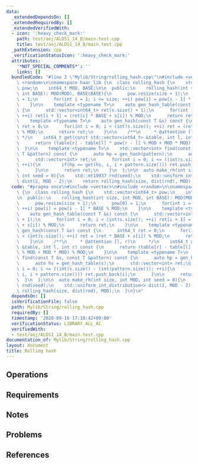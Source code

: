 ```yaml
---
data:
  _extendedDependsOn: []
  _extendedRequiredBy: []
  _extendedVerifiedWith:
  - icon: ':heavy_check_mark:'
    path: test/aoj/ALDS1_14_B/main.test.cpp
    title: test/aoj/ALDS1_14_B/main.test.cpp
  _pathExtension: cpp
  _verificationStatusIcon: ':heavy_check_mark:'
  attributes:
    '*NOT_SPECIAL_COMMENTS*': ''
    links: []
  bundledCode: "#line 2 \"Mylib/String/rolling_hash.cpp\"\n#include <vector>\n#include\
    \ <random>\n\nnamespace haar_lib {\n  class rolling_hash {\n    std::vector<int64_t>\
    \ pow;\n    int64_t MOD, BASE;\n\n  public:\n    rolling_hash(int size, int MOD,\
    \ int BASE): MOD(MOD), BASE(BASE){\n      pow.resize(size + 1);\n      pow[0]\
    \ = 1;\n      for(int i = 1; i <= size; ++i) pow[i] = pow[i - 1] * BASE % MOD;\n\
    \    }\n\n    template <typename T>\n    auto gen_hash_table(const T &s) const\
    \ {\n      std::vector<int64_t> ret(s.size() + 1);\n      for(int i = 0; i < (int)s.size();\
    \ ++i) ret[i + 1] = (ret[i] * BASE + s[i]) % MOD;\n      return ret;\n    }\n\n\
    \    template <typename T>\n    auto gen_hash(const T &s) const {\n      int64_t\
    \ ret = 0;\n      for(int i = 0; i < (int)s.size(); ++i) ret = (ret * BASE + s[i])\
    \ % MOD;\n      return ret;\n    }\n\n    /**\n     * @attention [l, r)\n    \
    \ */\n    int64_t get(const std::vector<int64_t> &table, int l, int r) const {\n\
    \      return (table[r] - table[l] * pow[r - l] % MOD + MOD * MOD) % MOD;\n  \
    \  }\n\n    template <typename T>\n    std::vector<int> find(const T &s, const\
    \ T &pattern) const {\n      auto hp = gen_hash(pattern);\n      auto hs = gen_hash_table(s);\n\
    \      std::vector<int> ret;\n      for(int i = 0; i <= ((int)s.size() - (int)pattern.size());\
    \ ++i){\n        if(hp == get(hs, i, i + pattern.size())) ret.push_back(i);\n\
    \      }\n\n      return ret;\n    }\n  };\n\n  auto make_rh(int size, int MOD,\
    \ int seed = 0){\n    std::mt19937 rnd(seed);\n    std::uniform_int_distribution<>\
    \ dist(2, MOD - 2);\n    return rolling_hash(size, dist(rnd), MOD);\n  }\n}\n"
  code: "#pragma once\n#include <vector>\n#include <random>\n\nnamespace haar_lib\
    \ {\n  class rolling_hash {\n    std::vector<int64_t> pow;\n    int64_t MOD, BASE;\n\
    \n  public:\n    rolling_hash(int size, int MOD, int BASE): MOD(MOD), BASE(BASE){\n\
    \      pow.resize(size + 1);\n      pow[0] = 1;\n      for(int i = 1; i <= size;\
    \ ++i) pow[i] = pow[i - 1] * BASE % MOD;\n    }\n\n    template <typename T>\n\
    \    auto gen_hash_table(const T &s) const {\n      std::vector<int64_t> ret(s.size()\
    \ + 1);\n      for(int i = 0; i < (int)s.size(); ++i) ret[i + 1] = (ret[i] * BASE\
    \ + s[i]) % MOD;\n      return ret;\n    }\n\n    template <typename T>\n    auto\
    \ gen_hash(const T &s) const {\n      int64_t ret = 0;\n      for(int i = 0; i\
    \ < (int)s.size(); ++i) ret = (ret * BASE + s[i]) % MOD;\n      return ret;\n\
    \    }\n\n    /**\n     * @attention [l, r)\n     */\n    int64_t get(const std::vector<int64_t>\
    \ &table, int l, int r) const {\n      return (table[r] - table[l] * pow[r - l]\
    \ % MOD + MOD * MOD) % MOD;\n    }\n\n    template <typename T>\n    std::vector<int>\
    \ find(const T &s, const T &pattern) const {\n      auto hp = gen_hash(pattern);\n\
    \      auto hs = gen_hash_table(s);\n      std::vector<int> ret;\n      for(int\
    \ i = 0; i <= ((int)s.size() - (int)pattern.size()); ++i){\n        if(hp == get(hs,\
    \ i, i + pattern.size())) ret.push_back(i);\n      }\n\n      return ret;\n  \
    \  }\n  };\n\n  auto make_rh(int size, int MOD, int seed = 0){\n    std::mt19937\
    \ rnd(seed);\n    std::uniform_int_distribution<> dist(2, MOD - 2);\n    return\
    \ rolling_hash(size, dist(rnd), MOD);\n  }\n}\n"
  dependsOn: []
  isVerificationFile: false
  path: Mylib/String/rolling_hash.cpp
  requiredBy: []
  timestamp: '2020-09-16 17:10:42+09:00'
  verificationStatus: LIBRARY_ALL_AC
  verifiedWith:
  - test/aoj/ALDS1_14_B/main.test.cpp
documentation_of: Mylib/String/rolling_hash.cpp
layout: document
title: Rolling hash
---
```


## Operations

## Requirements

## Notes

## Problems

## References
